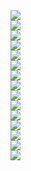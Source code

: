 ﻿<div><img src = "./images/4.2.MOSFET基本放大电路构成及信号放大的实现-图片-1.jpg"></div>
<div><img src = "./images/4.2.MOSFET基本放大电路构成及信号放大的实现-图片-2.jpg"></div>
<div><img src = "./images/4.2.MOSFET基本放大电路构成及信号放大的实现-图片-3.jpg"></div>
<div><img src = "./images/4.2.MOSFET基本放大电路构成及信号放大的实现-图片-4.jpg"></div>
<div><img src = "./images/4.2.MOSFET基本放大电路构成及信号放大的实现-图片-5.jpg"></div>
<div><img src = "./images/4.2.MOSFET基本放大电路构成及信号放大的实现-图片-6.jpg"></div>
<div><img src = "./images/4.2.MOSFET基本放大电路构成及信号放大的实现-图片-7.jpg"></div>
<div><img src = "./images/4.2.MOSFET基本放大电路构成及信号放大的实现-图片-8.jpg"></div>
<div><img src = "./images/4.2.MOSFET基本放大电路构成及信号放大的实现-图片-9.jpg"></div>
<div><img src = "./images/4.2.MOSFET基本放大电路构成及信号放大的实现-图片-10.jpg"></div>
<div><img src = "./images/4.2.MOSFET基本放大电路构成及信号放大的实现-图片-11.jpg"></div>
<div><img src = "./images/4.2.MOSFET基本放大电路构成及信号放大的实现-图片-12.jpg"></div>
<div><img src = "./images/4.2.MOSFET基本放大电路构成及信号放大的实现-图片-13.jpg"></div>
<div><img src = "./images/4.2.MOSFET基本放大电路构成及信号放大的实现-图片-14.jpg"></div>
<div><img src = "./images/4.2.MOSFET基本放大电路构成及信号放大的实现-图片-15.jpg"></div>
